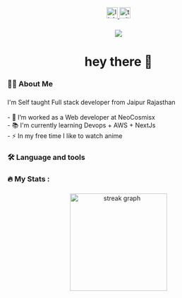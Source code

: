 <div align="center">
  <a href="https://www.linkedin.com/in/gopal-soniepic/" target="_blank">
    <img src="https://img.shields.io/static/v1?message=LinkedIn&logo=linkedin&label=&color=0077B5&logoColor=white&labelColor=&style=for-the-badge" height="25" alt="linkedin logo"  />
  </a>
  <a href="https://x.com/gopalroar" target="_blank">
    <img src="https://img.shields.io/static/v1?message=Twitter&logo=twitter&label=&color=1DA1F2&logoColor=white&labelColor=&style=for-the-badge" height="25" alt="twitter logo"  />
  </a>
</div>

###

<div align="center">
  <img src="https://visitor-badge.laobi.icu/badge?page_id=gopalepic.gopalepic&"  />
</div>

###

<h1 align="center">hey there 👋</h1>

###

<h3 align="left">👩‍💻  About Me</h3>

###

<p align="left">I'm Self taught Full stack developer  from Jaipur Rajasthan<br><br>- 🔭 I’m worked as  a Web developer at NeoCosmisx<br>- 📚 I'm currently learning Devops + AWS + NextJs <br>- ⚡ In my free time I like to watch anime</p>

###

<h3 align="left">🛠 Language and tools</h3>

###

<h3 align="left">🔥   My Stats :</h3>

###

<div align="center">
  <img src="https://streak-stats.demolab.com?user=gopalepic&locale=en&mode=daily&theme=dark&hide_border=false&border_radius=5&order=3" height="220" alt="streak graph"  />
</div>

###

